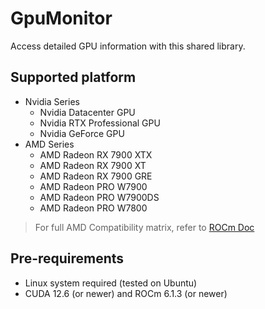 # GpuMonitor
Access detailed GPU information with this shared library.

## Supported platform
- Nvidia Series
  - Nvidia Datacenter GPU
  - Nvidia RTX Professional GPU
  - Nvidia GeForce GPU
- AMD Series
  - AMD Radeon RX 7900 XTX
  - AMD Radeon RX 7900 XT
  - AMD Radeon RX 7900 GRE
  - AMD Radeon PRO W7900
  - AMD Radeon PRO W7900DS
  - AMD Radeon PRO W7800

> For full AMD Compatibility matrix, refer to [ROCm Doc](https://rocm.docs.amd.com/en/latest/compatibility/compatibility-matrix.html)

## Pre-requirements
- Linux system required (tested on Ubuntu)
- CUDA 12.6 (or newer) and ROCm 6.1.3 (or newer)

